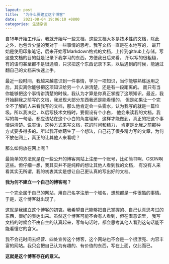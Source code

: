 ```yaml
---
layout: post 
title:  "为什么要建立这个博客"
date:   2021-08-04 19:06:10 +0800 
categories: 生活杂谈
---
```


自18年开始工作后，我就开始写一些文档，这些文档大多是技术性的文档，除此之外，也包含少量的我对于一些事情的思考。我写文档一直是在本地写的，
最开始是使用印象笔记，后来开始写Markdown格式的文档，上传到github上存储。写这些文档的目的就是记录下我学习的东西，方便我日后来看，
所以写的很粗糙，有的语句甚至都不是很通顺，只求把这个东西记录下来，以后遇到的时候，能通过翻自己的文档来快速上手。

最近一段时间，我越来越意识到一件事情，学习一项知识，当你能够熟练运用之后，其实离你能够把这项知识给另一个人讲清楚，还是有一段距离的。
而只有当你能够把这个事情讲清楚的时候，我认为才算是你真正掌握了这项知识。最近，我开始翻我之前写的文档，我发现大部分东西我还是能看懂的，
但是如果让一个完全不了解的人来看我写的文档，那么他肯定会一头雾水，认为我写的就是一篇垃圾。所以我决定，以后写技术文档时，要假设有个小白，
他会来读我的文档，我写的每一句话，都应该站在这个小白的角度理解，这样才能做到，真正的把这个事情讲清楚。说实话，这种方式来写文档，花的时间和精力，
肯定是比我之前那种方式要多得多的。所以我开始萌生了一个想法，自己花了很多精力写的文章，为何不放在网上，真正的让其他人来看呢？

那么如何放在网上呢？

最简单的方法就是在一些公开的博客网站上注册一个账号，比如简书啊、CSDN啊这些。但仔细一想，我其实并不是纯粹的想让其他人看到我的文档，
有没有人来看其实无所谓，我的初衷其实是想让自己更认真的写出好的文档。

**我为何不建立一个自己的博客呢？**

一个完全属于自己的网站，用自己名字注册一个域名，想想都是一件很酷的事情。于是，这个博客就出现了。

这就是我建立这个博客的初衷。我希望自己能够把自己掌握的、自己认真思考过的东西，很好的表达出来。虽然这个博客可能不会有人看到，但在潜意识里，
我写文档的时候会不由自主的认真起来，写每句话时，都会思考其他人看到这句话能不能看懂它的含义。

我不会花时间去经营、四处宣传这个博客，这个网站也不会是一个很漂亮、内容丰富的网站。我只会把自己认为有趣的、有价值的东西，写在上面，仅此而已。

**这就是这个博客存在的意义。**
